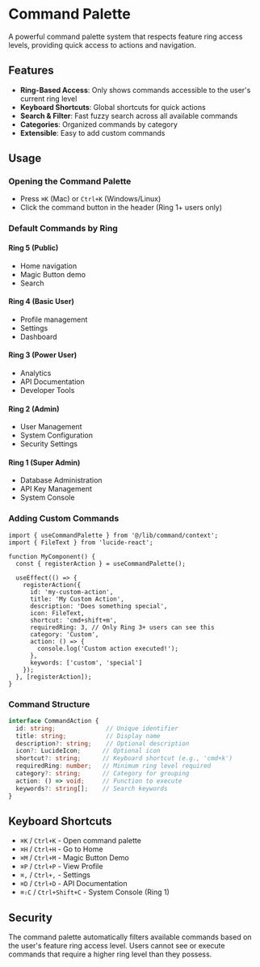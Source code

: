 # Command Palette

A powerful command palette system that respects feature ring access levels, providing quick access to actions and navigation.

## Features

- **Ring-Based Access**: Only shows commands accessible to the user's current ring level
- **Keyboard Shortcuts**: Global shortcuts for quick actions
- **Search & Filter**: Fast fuzzy search across all available commands
- **Categories**: Organized commands by category
- **Extensible**: Easy to add custom commands

## Usage

### Opening the Command Palette

- Press `⌘K` (Mac) or `Ctrl+K` (Windows/Linux)
- Click the command button in the header (Ring 1+ users only)

### Default Commands by Ring

#### Ring 5 (Public)
- Home navigation
- Magic Button demo
- Search

#### Ring 4 (Basic User)
- Profile management
- Settings
- Dashboard

#### Ring 3 (Power User)
- Analytics
- API Documentation
- Developer Tools

#### Ring 2 (Admin)
- User Management
- System Configuration
- Security Settings

#### Ring 1 (Super Admin)
- Database Administration
- API Key Management
- System Console

### Adding Custom Commands

```tsx
import { useCommandPalette } from '@/lib/command/context';
import { FileText } from 'lucide-react';

function MyComponent() {
  const { registerAction } = useCommandPalette();

  useEffect(() => {
    registerAction({
      id: 'my-custom-action',
      title: 'My Custom Action',
      description: 'Does something special',
      icon: FileText,
      shortcut: 'cmd+shift+m',
      requiredRing: 3, // Only Ring 3+ users can see this
      category: 'Custom',
      action: () => {
        console.log('Custom action executed!');
      },
      keywords: ['custom', 'special']
    });
  }, [registerAction]);
}
```

### Command Structure

```typescript
interface CommandAction {
  id: string;              // Unique identifier
  title: string;           // Display name
  description?: string;    // Optional description
  icon?: LucideIcon;      // Optional icon
  shortcut?: string;      // Keyboard shortcut (e.g., 'cmd+k')
  requiredRing: number;   // Minimum ring level required
  category?: string;      // Category for grouping
  action: () => void;     // Function to execute
  keywords?: string[];    // Search keywords
}
```

## Keyboard Shortcuts

- `⌘K` / `Ctrl+K` - Open command palette
- `⌘H` / `Ctrl+H` - Go to Home
- `⌘M` / `Ctrl+M` - Magic Button Demo
- `⌘P` / `Ctrl+P` - View Profile
- `⌘,` / `Ctrl+,` - Settings
- `⌘D` / `Ctrl+D` - API Documentation
- `⌘⇧C` / `Ctrl+Shift+C` - System Console (Ring 1)

## Security

The command palette automatically filters available commands based on the user's feature ring access level. Users cannot see or execute commands that require a higher ring level than they possess.